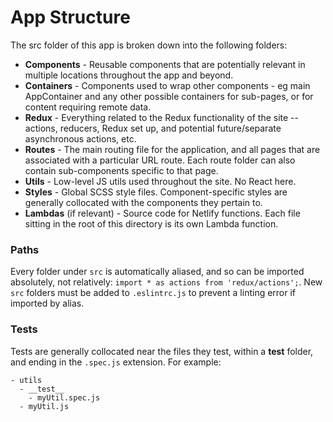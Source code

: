 # App Structure

The src folder of this app is broken down into the following folders:

- **Components** - Reusable components that are potentially relevant in multiple locations throughout the app and beyond.
- **Containers** - Components used to wrap other components - eg main AppContainer and any other possible containers for sub-pages, or for content requiring remote data.
- **Redux** - Everything related to the Redux functionality of the site -- actions, reducers, Redux set up, and potential future/separate asynchronous actions, etc.
- **Routes** - The main routing file for the application, and all pages that are associated with a particular URL route. Each route folder can also contain sub-components specific to that page.
- **Utils** - Low-level JS utils used throughout the site. No React here.
- **Styles** - Global SCSS style files. Component-specific styles are generally collocated with the components they pertain to.
- **Lambdas** (if relevant) - Source code for Netlify functions. Each file sitting in the root of this directory is its own Lambda function.

### Paths

Every folder under `src` is automatically aliased, and so can be imported absolutely, not relatively: `import * as actions from 'redux/actions';`. New `src` folders must be added to `.eslintrc.js` to prevent a linting error if imported by alias.

### Tests

Tests are generally collocated near the files they test, within a __test__ folder, and ending in the `.spec.js` extension. For example:

```
- utils
  - __test__
    - myUtil.spec.js
  - myUtil.js
```
